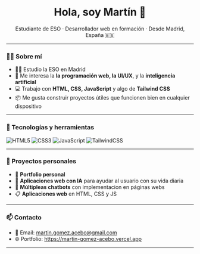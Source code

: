 <h1 align="center">Hola, soy Martín 👋</h1>

<p align="center">
Estudiante de ESO · Desarrollador web en formación · Desde Madrid, España 🇪🇸
</p>

---

### 🧑‍💻 Sobre mí

- 👨‍🎓 Estudio la ESO en Madrid
- 🧠 Me interesa la **la programación web, la UI/UX**, y la **inteligencia artificial**
- 💻 Trabajo con **HTML, CSS, JavaScript** y algo de **Tailwind CSS**
- 📦 Me gusta construir proyectos útiles que funcionen bien en cualquier dispositivo

---

### 🚀 Tecnologías y herramientas

![HTML5](https://img.shields.io/badge/HTML5-E34F26?style=for-the-badge&logo=html5&logoColor=white)
![CSS3](https://img.shields.io/badge/CSS3-1572B6?style=for-the-badge&logo=css3&logoColor=white)
![JavaScript](https://img.shields.io/badge/JavaScript-F7DF1E?style=for-the-badge&logo=javascript&logoColor=black)
![TailwindCSS](https://img.shields.io/badge/TailwindCSS-38B2AC?style=for-the-badge&logo=tailwind-css&logoColor=white)

---

### 📌 Proyectos personales

- 🧩 **Portfolio personal**
- 🔨 **Aplicaciones web con IA** para ayudar al usuario con su vida diaria
- 🤖 **Múltipleas chatbots** con implementacion en páginas webs
- 📋 **Aplicaciones web** en HTML, CSS y JS

---

### 📫 Contacto

- 📧 Email: martin.gomez.acebo@gmail.com
- 🌐 Portfolio: https://martin-gomez-acebo.vercel.app

---
